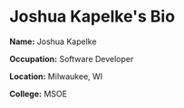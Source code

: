 
# Joshua Kapelke's Bio

**Name:** Joshua Kapelke

**Occupation:** Software Developer

**Location:** Milwaukee, WI 

**College:** MSOE
